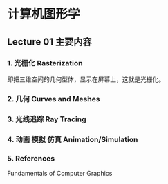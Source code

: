 # 计算机图形学

## Lecture 01  主要内容

### 1. 光栅化   Rasterization

即把三维空间的几何型体，显示在屏幕上，这就是光栅化。

### 2. 几何   Curves and Meshes

### 3. 光线追踪	Ray Tracing

### 4. 动画 模拟 仿真   Animation/Simulation

### 5. References  

Fundamentals of Computer Graphics



